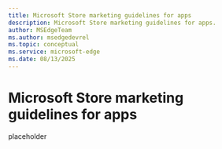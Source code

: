 ```yaml
---
title: Microsoft Store marketing guidelines for apps
description: Microsoft Store marketing guidelines for apps.
author: MSEdgeTeam
ms.author: msedgedevrel
ms.topic: conceptual
ms.service: microsoft-edge
ms.date: 08/13/2025
---
```

# Microsoft Store marketing guidelines for apps

placeholder
